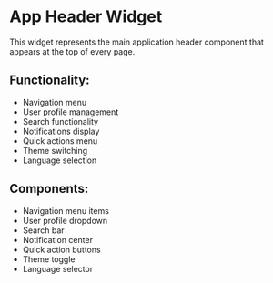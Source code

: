 # App Header Widget

This widget represents the main application header component that appears at the top of every page.

## Functionality:

- Navigation menu
- User profile management
- Search functionality
- Notifications display
- Quick actions menu
- Theme switching
- Language selection

## Components:

- Navigation menu items
- User profile dropdown
- Search bar
- Notification center
- Quick action buttons
- Theme toggle
- Language selector
